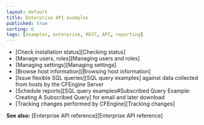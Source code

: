 ```yaml
---
layout: default
title: Enterprise API examples
published: true
sorting: 6
tags: [examples, enterprise, REST, API, reporting]
---
```


* [Check installation status][Checking status]
* [Manage users, roles][Managing users and roles]
* [Managing settings][Managing settings]
* [Browse host information][Browsing host information]
* [Issue flexible SQL queries][SQL query examples] against data collected from hosts by the CFEngine Server
* [Schedule reports][SQL query examples#Subscribed Query Example: Creating A Subscribed Query] for email and later download
* [Tracking changes performed by CFEngine][Tracking changes]

**See also:** [Enterprise API reference][Enterprise API reference]
